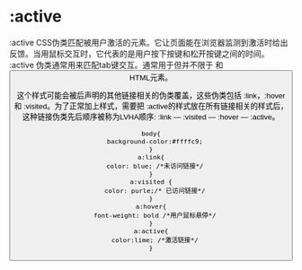 
# :active

:active CSS伪类匹配被用户激活的元素。它让页面能在浏览器监测到激活时给出反馈。当用鼠标交互时，它代表的是用户按下按键和松开按键之间的时间。 :active 伪类通常用来匹配tab键交互。通常用于但并不限于 <a> 和 <button> HTML元素。

这个样式可能会被后声明的其他链接相关的伪类覆盖，这些伪类包括 :link，:hover和 :visited。为了正常加上样式，需要把 :active的样式放在所有链接相关的样式后，这种链接伪类先后顺序被称为LVHA顺序: :link — :visited — :hover — :active。


```
body{
  background-color:#ffffc9;
}
a:link{
  color: blue; /*未访问链接*/
}
a:visited {
  color: purle;/* 已访问链接*/
}
a:hover{
  font-weight: bold /*用户鼠标悬停*/
}
a:active{
  color:lime; /*激活链接*/
}
```
